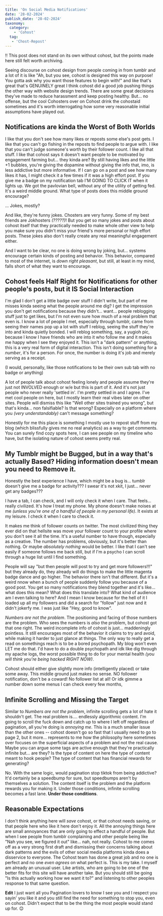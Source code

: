 ```yaml
---
title: 'On Social Media Notifications'
date: '28-02-2024'
publish_date: '28-02-2024'
taxonomy:
  category:
    - 'Cohost'
  tag:
   - 'Chost-Repost'
---
```


!! This post does not stand on its own without cohost, but the points made here still felt worth archiving.

Seeing discourse on cohost design from people coming in from tumblr and a lot of it is like "Ah, but you see, cohost is designed this way on purpose! You gotta ask why you want those features to begin with!" and like that's great that's GENUINELY great I think cohost did a good job pushing things the other way with website design trends. There are some great decisions they've made to reduce harassment and keep posting healthy. But... no offense, but the cool Cohosters over on Cohost drink the cohostaid sometimes and it's worth interrogating how some very reasonable initial assumptions have played out.

## Notifications are kinda the Worst of Both Worlds

I like that you don't see how many likes or reposts some else's post gets. I like that you can't go fishing in the reposts to find people to argue with. I like that you can't judge someone's worth by their follower count. I like all that stuff. I like that cohost says it doesn't want people to be motivated by engagement farming but... they kinda are? By still having likes and the little +1 bubbles, you're giving the dopamine without giving the info that, imo, is less addictive but more informative. If I can go on a post and see how many likes it has, I might check it a few times if it was a high effort post. If you give me a badge on my notification tab I'M GOING TO CLICK IT when it lights up. We got the pavlovian bell, without any of the utility of getting fed. It's a weird middle ground. What type of posts does this middle ground encourage?

... Jokes, mostly? 

And like, they're funny jokes. Chosters are very funny. Some of my best friends are Jokhosters *(?????)*! But you get so many jokes and posts about cohost itself that they practically needed to make whole other view to help you make sure you didn't miss your friend's more personal or high effort posts. These jokes also don't really create any real meaningful engagement either.

And I want to be clear, no one is doing wrong by joking, but... systems encourage certain kinds of posting and behavior. This behavior, compared to most of the internet, is *down right pleasant*, but still, at least in my mind, falls short of what they want to encourage. 

## Cohost feels Half Right for Notifications for other people's posts, but it IS Social Interaction

I'm glad I don't get a little badge over stuff I didn't write, but part of me misses kinda seeing what the people around me dig? I get the impression you don't get notifications because they didn't... want... people reblogging stuff just to get likes, but I'm not even sure how much of a real problem that even is. I know a lot of people I met, especially through tumblr, came from seeing their names pop up a lot with stuff I reblog, seeing the stuff they're into and kinda quietly bonded. I will reblog something, say, a yugioh pic, because I know I have friends who are into it who follow me and it makes me happy when I see they enjoyed it. This isn't a "dark pattern" or anything, this is a very real form of digital interaction. This isn't doing something for a *number*, it's for a person. For once, the number is doing it's job and merely serving as a receipt.

(I would, personally, like those notifications to be their own sub tab with no badge or anything)

A lot of people talk about cohost feeling lonely and people assume they're just not INVOLVED enough or w/e but this is part of it. And it's not just people who never really 'settled in'. I'm pretty settled in and I agree. I've met cool people on here, but I mostly learn their real vibes later on other sites. People will dismiss this like "Well other sites trained you wrong", but that's kinda... non falsifiable? Is that wrong? Especially on a platform where you *(very understandably)* can't message something?

Honestly for me this place is something I mostly use to repost stuff from my blog (which blissfully gives me no real analytics) as a way to get comments. You can surely find cozy spots here, I can see people on my timeline who have, but the isolating nature of cohost seems pretty real.

## My Tumblr might be Bugged, but in a way that's actually Based? Hiding information doesn't mean you need to Remove it.

Honestly the best experience I have, which might be a bug is... tumblr doesn't give me a badge for activity??? I swear it's not xkit, I just... never get any badges???

I have a tab, I can check, and I will only check it when I care.  That feels... really civilized. It's how I treat my phone. My phone doesn't make noises at me *(unless you're one of a handful of people in my personal life)*. It exists at my leisure. I check it when I care to check it.

It makes me think of follower counts on twitter. The most civilized thing they ever did on that hellsite was move your follower count to your profile where you don't see it all the time. It's a useful number to have though, especially as a creative. The number has problems, obviously, but it's better than nothing. Or maybe *absolutely nothing* would be better. I like that I can't see easily if someone follows me back still, but if I'm a psycho I can scroll through a huge list until I find something. 

People will say "but then people will post to try and get more followers!!!" but they already do, they already will do things to make the little magenta badge dance and go higher. The behavior there isn't that different. But it's a weird nnow when a bunch of people suddenly follow you because of a good post. You get so many notifications they blend together and it's like... what does this mean? What does this translate into? What kind of audience am I even talking to here? And I mean I know because for the hell of it I loaded up all my followers and did a search for "follow" just now and it didn't jokerfy me. I was just like "Hey, good to know".

*Numbers are not the problem*. The positioning and facing of those numbers are the problem. Who sees the numbers is *also* the problem, but cohost got that one right. The weird incomplete info of cohost is just... maddeningly pointless. It still encourages most of the behavior it claims to try and avoid, while making it harder to just glance at things. The only way to really get a read on somethings reach is to be a bored psychopath. My blog won't even LET me do that. I'd have to do a double psychopath and idk like dig through my apache logs, the worst possible thing to do for your mental health *(you will think you're being hacked RIGHT NOW)*.

Cohost should either give slightly more info (intelligently placed) or take some away. This middle ground just makes no sense. NO follower notification, don't be a coward! No follower list at all! Or idk gimme a number down some menus I can check every few months,

## Infinite Scrolling and Missing the Target

Similar to *Numbers are not the problem*, infinite scrolling gets a lot of hate it shouldn't get. The real problem is.... endlessly algorithmic content. I'm going to scroll the fuck down and catch up to where I left off regardless of pagination, all you're doing is *annoying me*. This is a much smaller issue than the other ones -- cohost doesn't go so fast that I usually need to go to page 2, but it more... represents to me how the philosophy here sometimes over focuses on the superficial aspects of a problem and not the real cause. Maybe you can argue some tags are active enough that they're practically infinite but... are they? Is the type of content on here the type of content meant to hook people? The type of content that has financial rewards for generating?

No. With the same logic, would pagination stop tiktok from being addictive? It'd certainly be a speedbump for sure, but speedbumps aren't by themselves a solution. The content itself is the problem and the platform rewards you for making it. Under those conditions, infinite scrolling becomes a fast lane. **Under those conditions**.

## Reasonable Expectations

I don't think anything here will *save* cohost, or that cohost needs saving, or that people here who like it here don't enjoy it. All the annoying things here are small annoyances that are only going to effect a handful of people. But when I see people from tumblr complaining and other people being like "Nah you see, we figured it out" like... nah, not really. Cohost to me comes off as a very strong first draft and dismissing their concerns talking about dark patterns and the evils of other social media platforms kinda does a disservice to everyone. The Cohost team has done a great job and no one is perfect and no one *even agrees* on what perfect is. This is my take. I myself am already an unusual user. Like artists, who are going to be one of the better fits for this site will have another take. But you should still be going "Is this actually working how we want it to?" and listening to other peoples response to that same question.

**Edit** I just want all you Pagination lovers to know I see you and I respect you sayin' you like it and you still find the need for something to stop you, even on cohost. Didn't expect that to be the thing the most people would stand up for. 😌